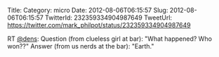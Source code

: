 Title: 
Category: micro
Date: 2012-08-06T06:15:57
Slug: 2012-08-06T06:15:57
TwitterId: 232359334904987649
TweetUrl: https://twitter.com/mark_philpot/status/232359334904987649

RT [@dens](https://twitter.com/dens): Question (from clueless girl at bar): "What happened? Who won??" Answer (from us nerds at the bar): "Earth."